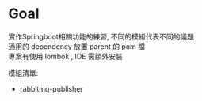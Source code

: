 # Goal

實作Springboot相關功能的練習, 不同的模組代表不同的議題<br>
通用的 dependency 放置 parent 的 pom 檔 <br>
專案有使用 lombok , IDE 需額外安裝<br>

模組清單:

- rabbitmq-publisher